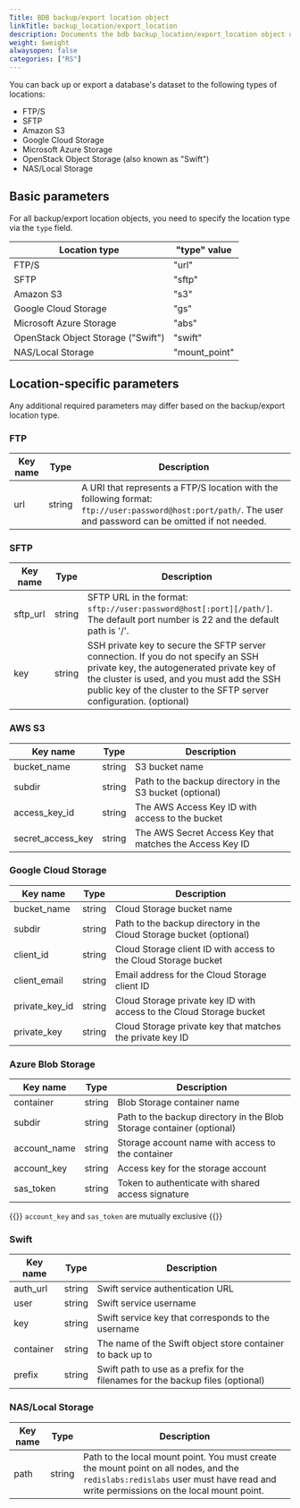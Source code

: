 ```yaml
---
Title: BDB backup/export location object
linkTitle: backup_location/export_location
description: Documents the bdb backup_location/export_location object used with Redis Enterprise Software REST API calls.
weight: $weight
alwaysopen: false
categories: ["RS"]
---
```


You can back up or export a database's dataset to the following types of locations:

-   FTP/S
-   SFTP
-   Amazon S3
-   Google Cloud Storage
-   Microsoft Azure Storage
-   OpenStack Object Storage (also known as "Swift")
-   NAS/Local Storage

## Basic parameters

For all backup/export location objects, you need to specify the location type via the `type` field.

| Location type | "type" value |
|---------------|--------------|
| FTP/S | "url" |
| SFTP | "sftp" |
| Amazon S3 | "s3" |
| Google Cloud Storage | "gs" |
| Microsoft Azure Storage | "abs" |
| OpenStack Object Storage ("Swift") | "swift" |
| NAS/Local Storage | "mount_point" |

## Location-specific parameters

Any additional required parameters may differ based on the backup/export location type.

### FTP

| Key name | Type | Description |
|----------|------|-------------|
| url | string | A URI that represents a FTP/S location with the following format: `ftp://user:password@host:port/path/`. The user and password can be omitted if not needed. |

### SFTP

| Key name | Type | Description |
|----------|------|-------------|
| sftp_url | string | SFTP URL in the format: `sftp://user:password@host[:port][/path/]`. The default port number is 22 and the default path is '/'. |
| key | string | SSH private key to secure the SFTP server connection. If you do not specify an SSH private key, the autogenerated private key of the cluster is used, and you must add the SSH public key of the cluster to the SFTP server configuration. (optional) |

### AWS S3

| Key name | Type | Description |
|----------|------|-------------|
| bucket_name | string | S3 bucket name |
| subdir | string | Path to the backup directory in the S3 bucket (optional) |
| access_key_id | string | The AWS Access Key ID with access to the bucket |
| secret_access_key | string | The AWS Secret Access Key that matches the Access Key ID |

### Google Cloud Storage

| Key name | Type | Description |
|----------|------|-------------|
| bucket_name | string | Cloud Storage bucket name |
| subdir | string | Path to the backup directory in the Cloud Storage bucket (optional) |
| client_id | string | Cloud Storage client ID with access to the Cloud Storage bucket |
| client_email | string | Email address for the Cloud Storage client ID |
| private_key_id | string | Cloud Storage private key ID with access to the Cloud Storage bucket |
| private_key | string | Cloud Storage private key that matches the private key ID |

### Azure Blob Storage

| Key name | Type | Description |
|----------|------|-------------|
| container | string | Blob Storage container name |
| subdir | string | Path to the backup directory in the Blob Storage container (optional) |
| account_name | string | Storage account name with access to the container |
| account_key | string | Access key for the storage account |
| sas_token | string | Token to authenticate with shared access signature |

{{<note>}}
`account_key` and `sas_token` are mutually exclusive
{{</note>}}

### Swift

| Key name | Type | Description |
|----------|------|-------------|
| auth_url | string | Swift service authentication URL |
| user | string | Swift service username |
| key | string | Swift service key that corresponds to the username |
| container | string | The name of the Swift object store container to back up to |
| prefix | string | Swift path to use as a prefix for the filenames for the backup files (optional) |

### NAS/Local Storage

| Key name | Type | Description |
|----------|------|-------------|
| path | string | Path to the local mount point. You must create the mount point on all nodes, and the `redislabs:redislabs` user must have read and write permissions on the local mount point. |
